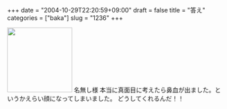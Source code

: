+++
date = "2004-10-29T22:20:59+09:00"
draft = false
title = "答え"
categories = ["baka"]
slug = "1236"
+++

<img src="http://ieiriblog.jugem.jp/?image=4060" width="150" height="150" alt="" class="pict" />
名無し様
本当に真面目に考えたら鼻血が出ました。というかえらい顔になってしまいました。
どうしてくれるんだ！！
